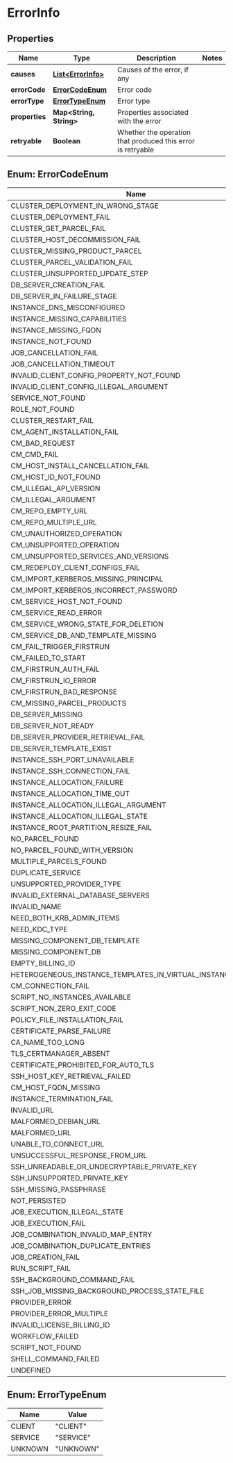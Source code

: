 
# ErrorInfo

## Properties
Name | Type | Description | Notes
------------ | ------------- | ------------- | -------------
**causes** | [**List&lt;ErrorInfo&gt;**](ErrorInfo.md) | Causes of the error, if any | 
**errorCode** | [**ErrorCodeEnum**](#ErrorCodeEnum) | Error code | 
**errorType** | [**ErrorTypeEnum**](#ErrorTypeEnum) | Error type | 
**properties** | **Map&lt;String, String&gt;** | Properties associated with the error | 
**retryable** | **Boolean** | Whether the operation that produced this error is retryable | 


<a name="ErrorCodeEnum"></a>
## Enum: ErrorCodeEnum
Name | Value
---- | -----
CLUSTER_DEPLOYMENT_IN_WRONG_STAGE | &quot;CLUSTER_DEPLOYMENT_IN_WRONG_STAGE&quot;
CLUSTER_DEPLOYMENT_FAIL | &quot;CLUSTER_DEPLOYMENT_FAIL&quot;
CLUSTER_GET_PARCEL_FAIL | &quot;CLUSTER_GET_PARCEL_FAIL&quot;
CLUSTER_HOST_DECOMMISSION_FAIL | &quot;CLUSTER_HOST_DECOMMISSION_FAIL&quot;
CLUSTER_MISSING_PRODUCT_PARCEL | &quot;CLUSTER_MISSING_PRODUCT_PARCEL&quot;
CLUSTER_PARCEL_VALIDATION_FAIL | &quot;CLUSTER_PARCEL_VALIDATION_FAIL&quot;
CLUSTER_UNSUPPORTED_UPDATE_STEP | &quot;CLUSTER_UNSUPPORTED_UPDATE_STEP&quot;
DB_SERVER_CREATION_FAIL | &quot;DB_SERVER_CREATION_FAIL&quot;
DB_SERVER_IN_FAILURE_STAGE | &quot;DB_SERVER_IN_FAILURE_STAGE&quot;
INSTANCE_DNS_MISCONFIGURED | &quot;INSTANCE_DNS_MISCONFIGURED&quot;
INSTANCE_MISSING_CAPABILITIES | &quot;INSTANCE_MISSING_CAPABILITIES&quot;
INSTANCE_MISSING_FQDN | &quot;INSTANCE_MISSING_FQDN&quot;
INSTANCE_NOT_FOUND | &quot;INSTANCE_NOT_FOUND&quot;
JOB_CANCELLATION_FAIL | &quot;JOB_CANCELLATION_FAIL&quot;
JOB_CANCELLATION_TIMEOUT | &quot;JOB_CANCELLATION_TIMEOUT&quot;
INVALID_CLIENT_CONFIG_PROPERTY_NOT_FOUND | &quot;INVALID_CLIENT_CONFIG_PROPERTY_NOT_FOUND&quot;
INVALID_CLIENT_CONFIG_ILLEGAL_ARGUMENT | &quot;INVALID_CLIENT_CONFIG_ILLEGAL_ARGUMENT&quot;
SERVICE_NOT_FOUND | &quot;SERVICE_NOT_FOUND&quot;
ROLE_NOT_FOUND | &quot;ROLE_NOT_FOUND&quot;
CLUSTER_RESTART_FAIL | &quot;CLUSTER_RESTART_FAIL&quot;
CM_AGENT_INSTALLATION_FAIL | &quot;CM_AGENT_INSTALLATION_FAIL&quot;
CM_BAD_REQUEST | &quot;CM_BAD_REQUEST&quot;
CM_CMD_FAIL | &quot;CM_CMD_FAIL&quot;
CM_HOST_INSTALL_CANCELLATION_FAIL | &quot;CM_HOST_INSTALL_CANCELLATION_FAIL&quot;
CM_HOST_ID_NOT_FOUND | &quot;CM_HOST_ID_NOT_FOUND&quot;
CM_ILLEGAL_API_VERSION | &quot;CM_ILLEGAL_API_VERSION&quot;
CM_ILLEGAL_ARGUMENT | &quot;CM_ILLEGAL_ARGUMENT&quot;
CM_REPO_EMPTY_URL | &quot;CM_REPO_EMPTY_URL&quot;
CM_REPO_MULTIPLE_URL | &quot;CM_REPO_MULTIPLE_URL&quot;
CM_UNAUTHORIZED_OPERATION | &quot;CM_UNAUTHORIZED_OPERATION&quot;
CM_UNSUPPORTED_OPERATION | &quot;CM_UNSUPPORTED_OPERATION&quot;
CM_UNSUPPORTED_SERVICES_AND_VERSIONS | &quot;CM_UNSUPPORTED_SERVICES_AND_VERSIONS&quot;
CM_REDEPLOY_CLIENT_CONFIGS_FAIL | &quot;CM_REDEPLOY_CLIENT_CONFIGS_FAIL&quot;
CM_IMPORT_KERBEROS_MISSING_PRINCIPAL | &quot;CM_IMPORT_KERBEROS_MISSING_PRINCIPAL&quot;
CM_IMPORT_KERBEROS_INCORRECT_PASSWORD | &quot;CM_IMPORT_KERBEROS_INCORRECT_PASSWORD&quot;
CM_SERVICE_HOST_NOT_FOUND | &quot;CM_SERVICE_HOST_NOT_FOUND&quot;
CM_SERVICE_READ_ERROR | &quot;CM_SERVICE_READ_ERROR&quot;
CM_SERVICE_WRONG_STATE_FOR_DELETION | &quot;CM_SERVICE_WRONG_STATE_FOR_DELETION&quot;
CM_SERVICE_DB_AND_TEMPLATE_MISSING | &quot;CM_SERVICE_DB_AND_TEMPLATE_MISSING&quot;
CM_FAIL_TRIGGER_FIRSTRUN | &quot;CM_FAIL_TRIGGER_FIRSTRUN&quot;
CM_FAILED_TO_START | &quot;CM_FAILED_TO_START&quot;
CM_FIRSTRUN_AUTH_FAIL | &quot;CM_FIRSTRUN_AUTH_FAIL&quot;
CM_FIRSTRUN_IO_ERROR | &quot;CM_FIRSTRUN_IO_ERROR&quot;
CM_FIRSTRUN_BAD_RESPONSE | &quot;CM_FIRSTRUN_BAD_RESPONSE&quot;
CM_MISSING_PARCEL_PRODUCTS | &quot;CM_MISSING_PARCEL_PRODUCTS&quot;
DB_SERVER_MISSING | &quot;DB_SERVER_MISSING&quot;
DB_SERVER_NOT_READY | &quot;DB_SERVER_NOT_READY&quot;
DB_SERVER_PROVIDER_RETRIEVAL_FAIL | &quot;DB_SERVER_PROVIDER_RETRIEVAL_FAIL&quot;
DB_SERVER_TEMPLATE_EXIST | &quot;DB_SERVER_TEMPLATE_EXIST&quot;
INSTANCE_SSH_PORT_UNAVAILABLE | &quot;INSTANCE_SSH_PORT_UNAVAILABLE&quot;
INSTANCE_SSH_CONNECTION_FAIL | &quot;INSTANCE_SSH_CONNECTION_FAIL&quot;
INSTANCE_ALLOCATION_FAILURE | &quot;INSTANCE_ALLOCATION_FAILURE&quot;
INSTANCE_ALLOCATION_TIME_OUT | &quot;INSTANCE_ALLOCATION_TIME_OUT&quot;
INSTANCE_ALLOCATION_ILLEGAL_ARGUMENT | &quot;INSTANCE_ALLOCATION_ILLEGAL_ARGUMENT&quot;
INSTANCE_ALLOCATION_ILLEGAL_STATE | &quot;INSTANCE_ALLOCATION_ILLEGAL_STATE&quot;
INSTANCE_ROOT_PARTITION_RESIZE_FAIL | &quot;INSTANCE_ROOT_PARTITION_RESIZE_FAIL&quot;
NO_PARCEL_FOUND | &quot;NO_PARCEL_FOUND&quot;
NO_PARCEL_FOUND_WITH_VERSION | &quot;NO_PARCEL_FOUND_WITH_VERSION&quot;
MULTIPLE_PARCELS_FOUND | &quot;MULTIPLE_PARCELS_FOUND&quot;
DUPLICATE_SERVICE | &quot;DUPLICATE_SERVICE&quot;
UNSUPPORTED_PROVIDER_TYPE | &quot;UNSUPPORTED_PROVIDER_TYPE&quot;
INVALID_EXTERNAL_DATABASE_SERVERS | &quot;INVALID_EXTERNAL_DATABASE_SERVERS&quot;
INVALID_NAME | &quot;INVALID_NAME&quot;
NEED_BOTH_KRB_ADMIN_ITEMS | &quot;NEED_BOTH_KRB_ADMIN_ITEMS&quot;
NEED_KDC_TYPE | &quot;NEED_KDC_TYPE&quot;
MISSING_COMPONENT_DB_TEMPLATE | &quot;MISSING_COMPONENT_DB_TEMPLATE&quot;
MISSING_COMPONENT_DB | &quot;MISSING_COMPONENT_DB&quot;
EMPTY_BILLING_ID | &quot;EMPTY_BILLING_ID&quot;
HETEROGENEOUS_INSTANCE_TEMPLATES_IN_VIRTUAL_INSTANCE_GROUP | &quot;HETEROGENEOUS_INSTANCE_TEMPLATES_IN_VIRTUAL_INSTANCE_GROUP&quot;
CM_CONNECTION_FAIL | &quot;CM_CONNECTION_FAIL&quot;
SCRIPT_NO_INSTANCES_AVAILABLE | &quot;SCRIPT_NO_INSTANCES_AVAILABLE&quot;
SCRIPT_NON_ZERO_EXIT_CODE | &quot;SCRIPT_NON_ZERO_EXIT_CODE&quot;
POLICY_FILE_INSTALLATION_FAIL | &quot;POLICY_FILE_INSTALLATION_FAIL&quot;
CERTIFICATE_PARSE_FAILURE | &quot;CERTIFICATE_PARSE_FAILURE&quot;
CA_NAME_TOO_LONG | &quot;CA_NAME_TOO_LONG&quot;
TLS_CERTMANAGER_ABSENT | &quot;TLS_CERTMANAGER_ABSENT&quot;
CERTIFICATE_PROHIBITED_FOR_AUTO_TLS | &quot;CERTIFICATE_PROHIBITED_FOR_AUTO_TLS&quot;
SSH_HOST_KEY_RETRIEVAL_FAILED | &quot;SSH_HOST_KEY_RETRIEVAL_FAILED&quot;
CM_HOST_FQDN_MISSING | &quot;CM_HOST_FQDN_MISSING&quot;
INSTANCE_TERMINATION_FAIL | &quot;INSTANCE_TERMINATION_FAIL&quot;
INVALID_URL | &quot;INVALID_URL&quot;
MALFORMED_DEBIAN_URL | &quot;MALFORMED_DEBIAN_URL&quot;
MALFORMED_URL | &quot;MALFORMED_URL&quot;
UNABLE_TO_CONNECT_URL | &quot;UNABLE_TO_CONNECT_URL&quot;
UNSUCCESSFUL_RESPONSE_FROM_URL | &quot;UNSUCCESSFUL_RESPONSE_FROM_URL&quot;
SSH_UNREADABLE_OR_UNDECRYPTABLE_PRIVATE_KEY | &quot;SSH_UNREADABLE_OR_UNDECRYPTABLE_PRIVATE_KEY&quot;
SSH_UNSUPPORTED_PRIVATE_KEY | &quot;SSH_UNSUPPORTED_PRIVATE_KEY&quot;
SSH_MISSING_PASSPHRASE | &quot;SSH_MISSING_PASSPHRASE&quot;
NOT_PERSISTED | &quot;NOT_PERSISTED&quot;
JOB_EXECUTION_ILLEGAL_STATE | &quot;JOB_EXECUTION_ILLEGAL_STATE&quot;
JOB_EXECUTION_FAIL | &quot;JOB_EXECUTION_FAIL&quot;
JOB_COMBINATION_INVALID_MAP_ENTRY | &quot;JOB_COMBINATION_INVALID_MAP_ENTRY&quot;
JOB_COMBINATION_DUPLICATE_ENTRIES | &quot;JOB_COMBINATION_DUPLICATE_ENTRIES&quot;
JOB_CREATION_FAIL | &quot;JOB_CREATION_FAIL&quot;
RUN_SCRIPT_FAIL | &quot;RUN_SCRIPT_FAIL&quot;
SSH_BACKGROUND_COMMAND_FAIL | &quot;SSH_BACKGROUND_COMMAND_FAIL&quot;
SSH_JOB_MISSING_BACKGROUND_PROCESS_STATE_FILE | &quot;SSH_JOB_MISSING_BACKGROUND_PROCESS_STATE_FILE&quot;
PROVIDER_ERROR | &quot;PROVIDER_ERROR&quot;
PROVIDER_ERROR_MULTIPLE | &quot;PROVIDER_ERROR_MULTIPLE&quot;
INVALID_LICENSE_BILLING_ID | &quot;INVALID_LICENSE_BILLING_ID&quot;
WORKFLOW_FAILED | &quot;WORKFLOW_FAILED&quot;
SCRIPT_NOT_FOUND | &quot;SCRIPT_NOT_FOUND&quot;
SHELL_COMMAND_FAILED | &quot;SHELL_COMMAND_FAILED&quot;
UNDEFINED | &quot;UNDEFINED&quot;


<a name="ErrorTypeEnum"></a>
## Enum: ErrorTypeEnum
Name | Value
---- | -----
CLIENT | &quot;CLIENT&quot;
SERVICE | &quot;SERVICE&quot;
UNKNOWN | &quot;UNKNOWN&quot;




